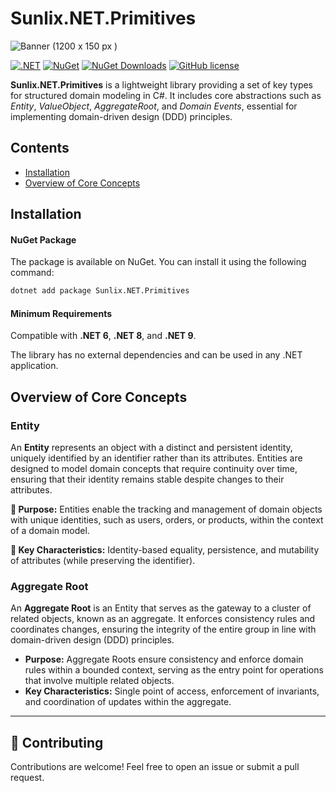 # Sunlix.NET.Primitives
![Banner (1200 x 150 px )](https://github.com/user-attachments/assets/f2db232b-48e2-420c-9046-05561935c1ad)





[![.NET](https://img.shields.io/badge/.NET-6.0%20%7C%208.0%20%7C%209.0-blue)](https://dotnet.microsoft.com/en-us/)
[![NuGet](https://img.shields.io/nuget/v/Sunlix.NET.Primitives.svg)](https://www.nuget.org/packages/Sunlix.NET.Primitives/)
[![NuGet Downloads](https://img.shields.io/nuget/dt/Sunlix.NET.Primitives.svg)](https://www.nuget.org/packages/Sunlix.NET.Primitives/)
[![GitHub license](https://img.shields.io/github/license/Sunlix-Software/Sunlix.NET.Primitives.svg)](https://github.com/SunlixSoftware/Sunlix.NET.Primitives/blob/main/LICENSE)


**Sunlix.NET.Primitives** is a lightweight library providing a set of key types for structured domain modeling in C#. It includes core abstractions such as *Entity*, *ValueObject*, *AggregateRoot*, and *Domain Events*, essential for implementing domain-driven design (DDD) principles.

## Contents
- [Installation](#installation)
- [Overview of Core Concepts](#overview-of-core-concepts)

## Installation
#### NuGet Package  
The package is available on NuGet. You can install it using the following command:

```sh
dotnet add package Sunlix.NET.Primitives
```  
#### Minimum Requirements  
Compatible with **.NET 6**, **.NET 8**, and **.NET 9**.  

The library has no external dependencies and can be used in any .NET application.

## Overview of Core Concepts

### Entity
An **Entity** represents an object with a distinct and persistent identity, uniquely identified by an identifier rather than its attributes. Entities are designed to model domain concepts that require continuity over time, ensuring that their identity remains stable despite changes to their attributes.

**🔹 Purpose:** Entities enable the tracking and management of domain objects with unique identities, such as users, orders, or products, within the context of a domain model.

**🔹 Key Characteristics:** Identity-based equality, persistence, and mutability of attributes (while preserving the identifier).

### Aggregate Root
An **Aggregate Root** is an Entity that serves as the gateway to a cluster of related objects, known as an aggregate. It enforces consistency rules and coordinates changes, ensuring the integrity of the entire group in line with domain-driven design (DDD) principles.

- **Purpose:** Aggregate Roots ensure consistency and enforce domain rules within a bounded context, serving as the entry point for operations that involve multiple related objects.
- **Key Characteristics:** Single point of access, enforcement of invariants, and coordination of updates within the aggregate.

---

## 🤝 Contributing
Contributions are welcome! Feel free to open an issue or submit a pull request.

